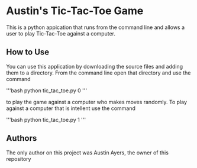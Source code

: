 # Austin's Tic-Tac-Toe Game

This is a python appication that runs from the command line
and allows a user to play Tic-Tac-Toe against a computer.

## How to Use

You can use this application by downloading the source files and 
adding them to a directory. From the command line open that 
directory and use the command 

'''bash
python tic_tac_toe.py 0
'''

to play the game against a computer who makes moves randomly. To
play against a computer that is intellent use the command

'''bash
python tic_tac_toe.py 1
'''

## Authors
The only author on this project was Austin Ayers, the owner of
this repository